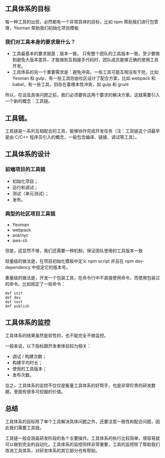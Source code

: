 <!--
 * @description: description
 * @author: liuyun03
 * @Date: 2020-07-23 16:30:46
 * @LastEditors: liuyun03
 * @LastEditTime: 2020-12-02 14:01:52
-->

## 工具体系的目标

每一种工具的出现，必然都有一个非常具体的目标，比如 npm 帮助我们进行包管理，Yeoman 帮助我们初始化项目模板

### 我们对工具本身的要求是什么？

- 工具最基本的要求就是：版本一致。 只有整个团队的工具版本一致，至少要做到避免大版本差异，才能做到互相接手代码时，团队成员能够正确的使用工具开发。
- 工具体系的另一个重要需求是：避免冲突。一些工具可能互相没有干扰，比如 Yeoman 和 gulp，有一些工具则由社区设计了配合方案，比如 webpack 和 babel，有一些工具，则存在着根本性冲突，如 gulp 和 grunt

所以，在谈及具体问题之前，我们必须要有这两个要求的解决方案。这就需要引入一个新的概念：工具链。

## 工具链。

工具链是一系列互相配合的工具，能够协作完成开发任务（注：工具链这个词最早是由 C/C++ 程序员引入的概念，一般包含编译、链接、调试等工具）。

## 工具体系的设计

### 前端项目的工具链

- 初始化项目；
- 运行和调试；
- 测试（单元测试）；
- 发布。

### 典型的社区项目工具链

- Yeoman
- webpack
- ava/nyc
- aws-cli

但是，这显然不够，我们还需要一种机制，保证团队使用的工具版本一致

轻量级的做法是，在项目初始化模板中定义 npm script 并且在 npm dev-dependency 中规定它的版本号。

重量级的做法是，开发一个包装工具，在命令行中不直接使用命令，而使用包装过的命令。比如规定了一些命令：

```
def init
def dev
def test
def publish

```

## 工具体系的监控

工具体系的结果虽然是软性的，也不能完全不做监控。

一般来说，以下指标跟开发者体验较为相关：

- 调试 / 构建次数；
- 构建平均时长；
- 使用的工具版本；
- 发布次数。

总之，工具体系的监控不仅仅是衡量工具体系的好帮手，也是非常珍贵的研发数据，里面有很多可挖掘的价值。

## 总结

工具体系的目标除了单个工具解决具体问题之外，还要注意一致性和配合问题，因此我们需要工具链。

工具链一般会涵盖研发阶段的各个主要操作。工具体系的执行比较简单，很容易就可以做到完全的自动化。工具体系的监控同样非常重要，工具的监控除了帮助我们改进工具体系，对研发体系的其它部分也有帮助。
